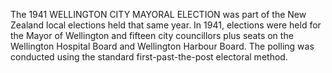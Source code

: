 The 1941 WELLINGTON CITY MAYORAL ELECTION was part of the New Zealand local elections held that same year. In 1941, elections were held for the Mayor of Wellington and fifteen city councillors plus seats on the Wellington Hospital Board and Wellington Harbour Board. The polling was conducted using the standard first-past-the-post electoral method.
